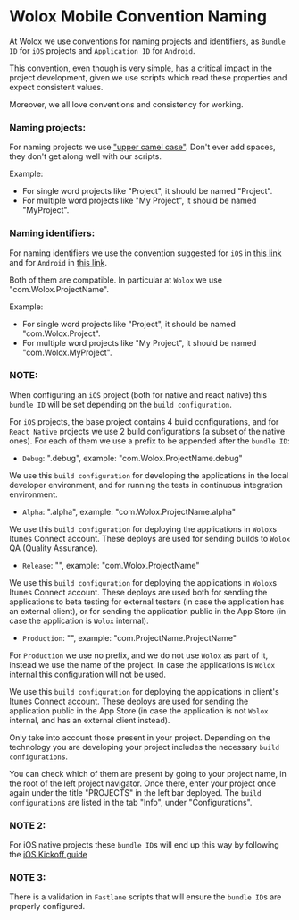 # Wolox Mobile Convention Naming

At Wolox we use conventions for naming projects and identifiers, as `Bundle ID` for `iOS` projects and `Application ID` for `Android`.

This convention, even though is very simple, has a critical impact in the project development, given we use scripts which read these properties and expect consistent values.

Moreover, we all love conventions and consistency for working.

### **Naming projects:**

For naming projects we use ["upper camel case"](http://wiki.c2.com/?UpperCamelCase). Don't ever add spaces, they don't get along well with our scripts.

Example:

- For single word projects like "Project", it should be named "Project".
- For multiple word projects like "My Project", it should be named "MyProject".

### **Naming identifiers:**

For naming identifiers we use the convention suggested for `iOS` in [this link](https://developer.apple.com/library/content/documentation/General/Reference/InfoPlistKeyReference/Articles/CoreFoundationKeys.html#//apple_ref/doc/uid/20001431-102070) and for `Android` in [this link](https://developer.android.com/studio/build/application-id.html).

Both of them are compatible. In particular at `Wolox` we use "com.Wolox.ProjectName".

Example:

- For single word projects like "Project", it should be named "com.Wolox.Project".
- For multiple word projects like "My Project", it should be named "com.Wolox.MyProject".

### NOTE:

When configuring an `iOS` project (both for native and react native) this `bundle ID` will be set depending on the `build configuration`.

For `iOS` projects, the base project contains 4 build configurations, and for `React Native` projects we use 2 build configurations (a subset of the native ones). For each of them we use a prefix to be appended after the `bundle ID`:

- `Debug`: ".debug", example: "com.Wolox.ProjectName.debug"

We use this `build configuration` for developing the applications in the local developer environment, and for running the tests in continuous integration environment.

- `Alpha`: ".alpha", example: "com.Wolox.ProjectName.alpha"

We use this `build configuration` for deploying the applications in `Wolox`s Itunes Connect account. These deploys are used for sending builds to `Wolox` QA (Quality Assurance).

- `Release`: "", example: "com.Wolox.ProjectName"

We use this `build configuration` for deploying the applications in `Wolox`s Itunes Connect account. These deploys are used both for sending the applications to beta testing for external testers (in case the application has an external client), or for sending the application public in the App Store (in case the application is `Wolox` internal).

- `Production`: "", example: "com.ProjectName.ProjectName"

For `Production` we use no prefix, and we do not use `Wolox` as part of it, instead we use the name of the project. In case the applications is `Wolox` internal this configuration will not be used.

We use this `build configuration` for deploying the applications in client's Itunes Connect account. These deploys are used for sending the application public in the App Store (in case the application is not `Wolox` internal, and has an external client instead).

Only take into account those present in your project. Depending on the technology you are developing your project includes the necessary `build configuration`s. 

You can check which of them are present by going to your project name, in the root of the left project navigator. Once there, enter your project once again under the title "PROJECTS" in the left bar deployed. The `build configuration`s are listed in the tab "Info", under "Configurations".

### NOTE 2: 

For iOS native projects these `bundle ID`s will end up this way by following the [iOS Kickoff guide](../iOS/docs/kickoff/README.md)

### NOTE 3: 

There is a validation in `Fastlane` scripts that will ensure the `bundle ID`s are properly configured.
